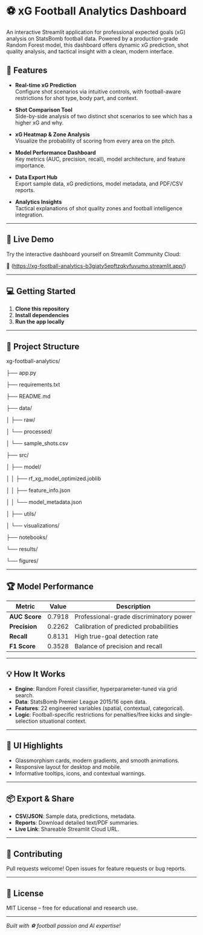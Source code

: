 # ⚽ xG Football Analytics Dashboard

An interactive Streamlit application for professional expected goals (xG) analysis on StatsBomb football data. Powered by a production-grade Random Forest model, this dashboard offers dynamic xG prediction, shot quality analysis, and tactical insight with a clean, modern interface.

## 🌟 Features

- **Real-time xG Prediction**  
  Configure shot scenarios via intuitive controls, with football-aware restrictions for shot type, body part, and context.

- **Shot Comparison Tool**  
  Side-by-side analysis of two distinct shot scenarios to see which has a higher xG and why.

- **xG Heatmap & Zone Analysis**  
  Visualize the probability of scoring from every area on the pitch.

- **Model Performance Dashboard**  
  Key metrics (AUC, precision, recall), model architecture, and feature importance.

- **Data Export Hub**  
  Export sample data, xG predictions, model metadata, and PDF/CSV reports.

- **Analytics Insights**  
  Tactical explanations of shot quality zones and football intelligence integration.

---

## 🚀 Live Demo

Try the interactive dashboard yourself on Streamlit Community Cloud:

🔗 (https://xg-football-analytics-b3giaty5epftzqkvfuvumo.streamlit.app/)


---

## 💻 Getting Started

1. **Clone this repository**
2. **Install dependencies**
3. **Run the app locally**

---

## 📁 Project Structure


xg-football-analytics/

├── app.py

├── requirements.txt

├── README.md
    
├── data/

│ ├── raw/

│ └── processed/

│ └── sample_shots.csv

├── src/

│ ├── model/

│ │ ├── rf_xg_model_optimized.joblib

│ │ ├── feature_info.json

│ │ └── model_metadata.json

│ ├── utils/

│ └── visualizations/

├── notebooks/

└── results/

└── figures/


---

## 🏆 Model Performance

| Metric       | Value   | Description                               |
|--------------|---------|-------------------------------------------|
| **AUC Score**    | 0.7918  | Professional-grade discriminatory power   |
| **Precision**    | 0.2262  | Calibration of predicted probabilities    |
| **Recall**       | 0.8131  | High true-goal detection rate             |
| **F1 Score**     | 0.3528  | Balance of precision and recall           |

---

## 💡 How It Works

- **Engine**: Random Forest classifier, hyperparameter-tuned via grid search.  
- **Data**: StatsBomb Premier League 2015/16 open data.  
- **Features**: 22 engineered variables (spatial, contextual, categorical).  
- **Logic**: Football-specific restrictions for penalties/free kicks and single-selection situational context.

---

## 🎨 UI Highlights

- Glassmorphism cards, modern gradients, and smooth animations.  
- Responsive layout for desktop and mobile.  
- Informative tooltips, icons, and contextual warnings.

---

## 📦 Export & Share

- **CSV/JSON**: Sample data, predictions, metadata.  
- **Reports**: Download detailed text/PDF summaries.  
- **Live Link**: Shareable Streamlit Cloud URL.

---

## 🤝 Contributing

Pull requests welcome! Open issues for feature requests or bug reports.

---

## 📄 License

MIT License – free for educational and research use.

---

*Built with ⚽ football passion and AI expertise!*

